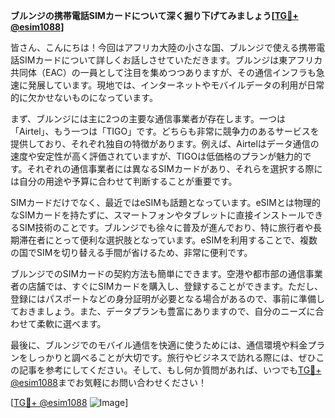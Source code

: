 **ブルンジの携帯電話SIMカードについて深く掘り下げてみましょう[[TG💪+ @esim1088](https://t.me/s/esim1088)]**

皆さん、こんにちは！今回はアフリカ大陸の小さな国、ブルンジで使える携帯電話SIMカードについて詳しくお話しさせていただきます。ブルンジは東アフリカ共同体（EAC）の一員として注目を集めつつありますが、その通信インフラも急速に発展しています。現地では、インターネットやモバイルデータの利用が日常的に欠かせないものになっています。

まず、ブルンジには主に2つの主要な通信事業者が存在します。一つは「Airtel」、もう一つは「TIGO」です。どちらも非常に競争力のあるサービスを提供しており、それぞれ独自の特徴があります。例えば、Airtelはデータ通信の速度や安定性が高く評価されていますが、TIGOは低価格のプランが魅力的です。それぞれの通信事業者には異なるSIMカードがあり、それらを選択する際には自分の用途や予算に合わせて判断することが重要です。

SIMカードだけでなく、最近ではeSIMも話題となっています。eSIMとは物理的なSIMカードを持たずに、スマートフォンやタブレットに直接インストールできるSIM技術のことです。ブルンジでも徐々に普及が進んでおり、特に旅行者や長期滞在者にとって便利な選択肢となっています。eSIMを利用することで、複数の国でSIMを切り替える手間が省けるため、非常に便利です。

ブルンジでのSIMカードの契約方法も簡単にできます。空港や都市部の通信事業者の店舗では、すぐにSIMカードを購入し、登録することができます。ただし、登録にはパスポートなどの身分証明が必要となる場合があるので、事前に準備しておきましょう。また、データプランも豊富にありますので、自分のニーズに合わせて柔軟に選べます。

最後に、ブルンジでのモバイル通信を快適に使うためには、通信環境や料金プランをしっかりと調べることが大切です。旅行やビジネスで訪れる際には、ぜひこの記事を参考にしてください。そして、もし何か質問があれば、いつでも[TG💪+ @esim1088](https://t.me/s/esim1088)までお気軽にお問い合わせください！

[[TG💪+ @esim1088](https://t.me/s/esim1088) ![Image](https://i.postimg.cc/Y0z9fWf4/image.png)]